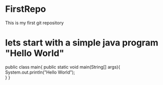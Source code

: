 # FirstRepo
This is my first git repository
# lets start with a simple java program "Hello World"
public class main{
    public static void main(String[] args){
      System.out.println("Hello World");    
        }
}
